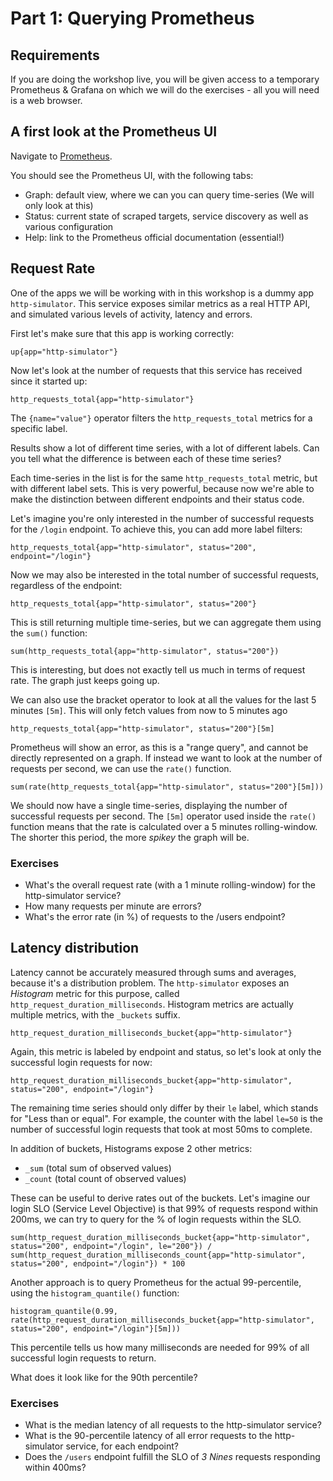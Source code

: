 # Part 1: Querying Prometheus

## Requirements

If you are doing the workshop live, you will be given access to a temporary Prometheus & Grafana on which we will do the exercises - all you will need is a web browser.
 
## A first look at the Prometheus UI

Navigate to [Prometheus](http://metrics.workshop.devops.beekeeper.rocks).

You should see the Prometheus UI, with the following tabs:
- Graph: default view, where we can you can query time-series (We will only look at this)
- Status: current state of scraped targets, service discovery as well as various configuration
- Help: link to the Prometheus official documentation (essential!)

## Request Rate

One of the  apps we will be working with in this workshop is a dummy app `http-simulator`. This service exposes similar metrics as a real HTTP API, and simulated various levels of activity, latency and errors.

First let's make sure that this app is working correctly:

    up{app="http-simulator"}
    
Now let's look at the number of requests that this service has received since it started up:

    http_requests_total{app="http-simulator"}

The `{name="value"}` operator filters the `http_requests_total` metrics for a specific label.

Results show a lot of different time series, with a lot of different labels. Can you tell what the difference is between each of these time series?

Each time-series in the list is for the same `http_requests_total` metric, but with different label sets. This is very powerful, because now we're able to make the distinction between different endpoints and their status code.

Let's imagine you're only interested in the number of successful requests for the `/login` endpoint. To achieve this, you can add more label filters:

    http_requests_total{app="http-simulator", status="200", endpoint="/login"}

Now we may also be interested in the total number of successful requests, regardless of the endpoint:

    http_requests_total{app="http-simulator", status="200"}
    
This is still returning multiple time-series, but we can aggregate them using the `sum()` function:

    sum(http_requests_total{app="http-simulator", status="200"})
 
This is interesting, but does not exactly tell us much in terms of request rate. The graph just keeps going up.

We can also use the bracket operator to look at all the values for the last 5 minutes `[5m]`. This will only fetch values from now to 5 minutes ago
    
    http_requests_total{app="http-simulator", status="200"}[5m]

Prometheus will show an error, as this is a "range query", and cannot be directly represented on a graph. If instead we want to look at the number of requests per second, we can use the `rate()` function.

    sum(rate(http_requests_total{app="http-simulator", status="200"}[5m]))

We should now have a single time-series, displaying the number of successful requests per second. The `[5m]` operator used inside the `rate()` function means that the rate is calculated over a 5 minutes rolling-window. The shorter this period, the more _spikey_ the graph will be.

### Exercises

- What's the overall request rate (with a 1 minute rolling-window) for the http-simulator service?
- How many requests per minute are errors?
- What's the error rate (in %) of requests to the /users endpoint?

## Latency distribution

Latency cannot be accurately measured through sums and averages, because it's a distribution problem. The `http-simulator` exposes an _Histogram_ metric for this purpose, called `http_request_duration_milliseconds`. Histogram metrics are actually multiple metrics, with the `_buckets` suffix.

    http_request_duration_milliseconds_bucket{app="http-simulator"}

Again, this metric is labeled by endpoint and status, so let's look at only the successful login requests for now:

    http_request_duration_milliseconds_bucket{app="http-simulator", status="200", endpoint="/login"}

The remaining time series should only differ by their `le` label, which stands for "Less than or equal". For example, the counter with the label `le=50` is the number of successful login requests that took at most 50ms to complete.

In addition of buckets, Histograms expose 2 other metrics:
- `_sum` (total sum of observed values)
- `_count` (total count of observed values)

These can be useful to derive rates out of the buckets. Let's imagine our login SLO (Service Level Objective) is that 99% of requests respond within 200ms, we can try to query for the % of login requests within the SLO.

    sum(http_request_duration_milliseconds_bucket{app="http-simulator", status="200", endpoint="/login", le="200"}) / sum(http_request_duration_milliseconds_count{app="http-simulator", status="200", endpoint="/login"}) * 100

Another approach is to query Prometheus for the actual 99-percentile, using the `histogram_quantile()` function:

    histogram_quantile(0.99, rate(http_request_duration_milliseconds_bucket{app="http-simulator", status="200", endpoint="/login"}[5m]))

This percentile tells us how many milliseconds are needed for 99% of all successful login requests to return.

What does it look like for the 90th percentile?

### Exercises

- What is the median latency of all requests to the http-simulator service?
- What is the 90-percentile latency of all error requests to the http-simulator service, for each endpoint?
- Does the `/users` endpoint fulfill the SLO of _3 Nines_ requests responding within 400ms?
